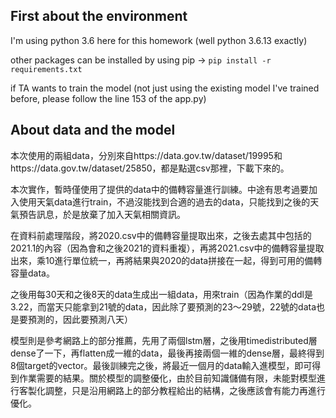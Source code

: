 ## First about the environment

I'm using python 3.6 here for this homework (well python 3.6.13 exactly)

other packages can be installed by using pip $\rightarrow$ `pip install -r requirements.txt` 

if TA wants to train the model (not just using the existing model I've trained before, please follow the line 153 of the app.py)

## About data and the model

本次使用的兩組data，分別來自https://data.gov.tw/dataset/19995和https://data.gov.tw/dataset/25850，都是點選csv那裡，下載下來的。

本次實作，暫時僅使用了提供的data中的備轉容量進行訓練。中途有思考過要加入使用天氣data進行train，不過沒能找到合適的過去的data，只能找到之後的天氣預告訊息，於是放棄了加入天氣相關資訊。

在資料前處理階段，將2020.csv中的備轉容量提取出來，之後去處其中包括的2021.1的內容（因為會和之後2021的資料重複），再將2021.csv中的備轉容量提取出來，乘10進行單位統一，再將結果與2020的data拼接在一起，得到可用的備轉容量data。

之後用每30天和之後8天的data生成出一組data，用來train（因為作業的ddl是3.22，而當天只能拿到21號的data，因此除了要預測的23～29號，22號的data也是要預測的，因此要預測八天）

模型則是參考網路上的部分推薦，先用了兩個lstm層，之後用timedistributed層dense了一下，再flatten成一維的data，最後再接兩個一維的dense層，最終得到8個target的vector。最後訓練完之後，將最近一個月的data輸入進模型，即可得到作業需要的結果。關於模型的調整優化，由於目前知識儲備有限，未能對模型進行客製化調整，只是沿用網路上的部分教程給出的結構，之後應該會有能力再進行優化。

